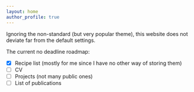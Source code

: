 ```yaml
---
layout: home
author_profile: true
---
```


Ignoring the non-standard (but very popular theme), this website does not
deviate far from the default settings.

The current no deadline roadmap:
- [x] Recipe list (mostly for me since I have no other way of storing them)
- [ ] CV
- [ ] Projects (not many public ones)
- [ ] List of publications
